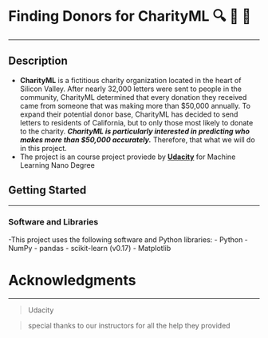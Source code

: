 
# Finding Donors for CharityML :mag: :money_with_wings: :sparkler:
-------------------------------------------------------------------------
## Description
* **CharityML** is a fictitious charity organization located in the heart of Silicon Valley. After nearly 32,000 letters were sent to people in the community, CharityML determined that every donation they received came from someone that was making more than $50,000 annually. To expand their potential donor base, CharityML has decided to send letters to residents of California, but to only those most likely to donate to the charity. _**CharityML is particularly interested in predicting who makes more than $50,000 accurately.**_ Therefore, that what we will do in this project. 
* The project is an course project proviede by [**Udacity**](www.udacity.com) for Machine Learning Nano Degree 

## Getting Started
-----------------------------------------------------------------------
### Software and Libraries
-This project uses the following software and Python libraries:
          - Python
          - NumPy
          - pandas
          - scikit-learn (v0.17)
          - Matplotlib

# Acknowledgments
-----------------------------------------------------------------------------------------------
> Udacity 

> special thanks to our instructors for all the help they provided











   
